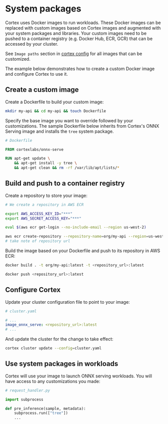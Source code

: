 # System packages

Cortex uses Docker images to run workloads. These Docker images can be replaced with custom images based on Cortex images and augmented with your system packages and libraries. Your custom images need to be pushed to a container registry (e.g. Docker Hub, ECR, GCR) that can be accessed by your cluster.

See `Image paths` section in [cortex config](../cluster/config.md) for all images that can be customized.

The example below demonstrates how to create a custom Docker image and configure Cortex to use it.

## Create a custom image

Create a Dockerfile to build your custom image:

```bash
mkdir my-api && cd my-api && touch Dockerfile
```

Specify the base image you want to override followed by your customizations. The sample Dockerfile below inherits from Cortex's ONNX Serving image and installs the `tree` system package.

```dockerfile
# Dockerfile

FROM cortexlabs/onnx-serve

RUN apt-get update \
    && apt-get install -y tree \
    && apt-get clean && rm -rf /var/lib/apt/lists/*
```

## Build and push to a container registry

Create a repository to store your image:

```bash
# We create a repository in AWS ECR

export AWS_ACCESS_KEY_ID="***"
export AWS_SECRET_ACCESS_KEY="***"

eval $(aws ecr get-login --no-include-email --region us-west-2)

aws ecr create-repository --repository-name=org/my-api --region=us-west-2
# take note of repository url
```

Build the image based on your Dockerfile and push to its repository in AWS ECR:

```bash
docker build . -t org/my-api:latest -t <repository_url>:latest

docker push <repository_url>:latest
```

## Configure Cortex

Update your cluster configuration file to point to your image:

```yaml
# cluster.yaml

# ...
image_onnx_serve: <repository_url>:latest
# ...
```

And update the cluster for the change to take effect:

```bash
cortex cluster update --config=cluster.yaml
```

## Use system packages in workloads

Cortex will use your image to launch ONNX serving workloads. You will have access to any customizations you made:

```python
# request_handler.py

import subprocess

def pre_inference(sample, metadata):
    subprocess.run(["tree"])
    ...
```

